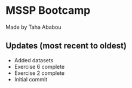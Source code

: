 # MSSP Bootcamp

  Made by Taha Ababou

## Updates (most recent to oldest)
- Added datasets
- Exercise 6 complete
- Exercise 2 complete
- Initial commit